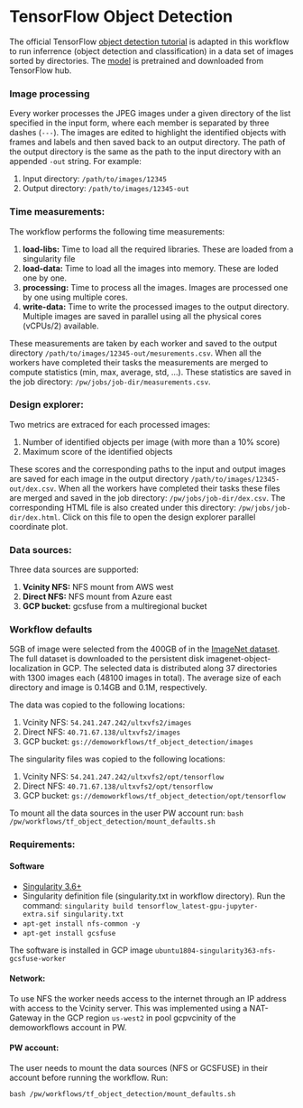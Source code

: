 # TensorFlow Object Detection

The official TensorFlow [object detection tutorial](https://www.tensorflow.org/hub/tutorials/object_detection) is adapted in this workflow to run inferrence (object detection and classification) in a data set of images sorted by directories. The [model](https://tfhub.dev/google/openimages_v4/ssd/mobilenet_v2/1) is pretrained and downloaded from TensorFlow hub.


### Image processing
Every worker processes the JPEG images under a given directory of the list specified in the input form, where each member is separated by three dashes (`---`). The images are edited to highlight the identified objects with frames and labels and then saved back to an output directory. The path of the output directory is the same as the path to the input directory with an appended `-out` string. For example:
1. Input directory: `/path/to/images/12345`
2. Output directory: `/path/to/images/12345-out`

### Time measurements:
The workflow performs the following time measurements:
1. **load-libs:** Time to load all the required libraries. These are loaded from a singularity file
2. **load-data:** Time to load all the images into memory. These are loded one by one.
3. **processing:** Time to process all the images. Images are processed one by one using multiple cores.
4. **write-data:** Time to write the processed images to the output directory. Multiple images are saved in parallel using all the physical cores (vCPUs/2) available.

These measurements are taken by each worker and saved to the output directory `/path/to/images/12345-out/mesurements.csv`. When all the workers have completed their tasks the measurements are merged to compute statistics (min, max, average, std, ...). These statistics are saved in the job directory: `/pw/jobs/job-dir/measurements.csv`.


### Design explorer:
Two metrics are extraced for each processed images:
1. Number of identified objects per image (with more than a 10% score)
2. Maximum score of the identified objects


These scores and the corresponding paths to the input and output images are saved for each image in the output directory  `/path/to/images/12345-out/dex.csv`. When all the workers have completed their tasks these files are merged and saved in the job directory: `/pw/jobs/job-dir/dex.csv`. The corresponding HTML file is also created under this directory: `/pw/jobs/job-dir/dex.html`. Click on this file to open the design explorer parallel coordinate plot.



### Data sources:

Three data sources are supported:
1. **Vcinity NFS:** NFS mount from AWS west
2. **Direct NFS:** NFS mount from Azure east
3. **GCP bucket:** gcsfuse from a multiregional bucket


### Workflow defaults
5GB of image were selected from the 400GB of in the [ImageNet dataset](https://www.kaggle.com/c/imagenet-object-localization-challenge/data). The full dataset is downloaded to the persistent disk imagenet-object-localization in GCP. The selected data is distributed along 37 directories with 1300 images each (48100 images in total). The average size of each directory and image is 0.14GB and 0.1M, respectively.

The data was copied to the following locations:
1. Vcinity NFS: `54.241.247.242/ultxvfs2/images`
2. Direct NFS: `40.71.67.138/ultxvfs2/images`
3. GCP bucket: `gs://demoworkflows/tf_object_detection/images`

The singularity files was copied to the following locations:
1. Vcinity NFS: `54.241.247.242/ultxvfs2/opt/tensorflow`
2. Direct NFS: `40.71.67.138/ultxvfs2/opt/tensorflow`
3. GCP bucket: `gs://demoworkflows/tf_object_detection/opt/tensorflow`

 To mount all the data sources in the user PW account run:
`bash /pw/workflows/tf_object_detection/mount_defaults.sh`

### Requirements:

#### Software
- [Singularity 3.6+](https://sylabs.io/guides/3.0/user-guide/installation.html)
- Singularity definition file (singularity.txt in workflow directory). Run the command: `singularity build tensorflow_latest-gpu-jupyter-extra.sif singularity.txt`
- `apt-get install nfs-common -y`
- `apt-get install gcsfuse`

The software is installed in GCP image `ubuntu1804-singularity363-nfs-gcsfuse-worker`


#### Network:
To use NFS the worker needs access to the internet through an IP address with access to the Vcinity server. This was implemented using a NAT-Gateway in the GCP region `us-west2` in pool gcpvcinity of the demoworkflows account in PW.


#### PW account:
The user needs to mount the data sources (NFS or GCSFUSE) in their account before running the workflow. Run:

`bash /pw/workflows/tf_object_detection/mount_defaults.sh`


